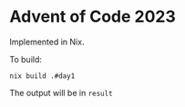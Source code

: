 # Advent of Code 2023

Implemented in Nix.

To build:

```
nix build .#day1
```

The output will be in `result`
